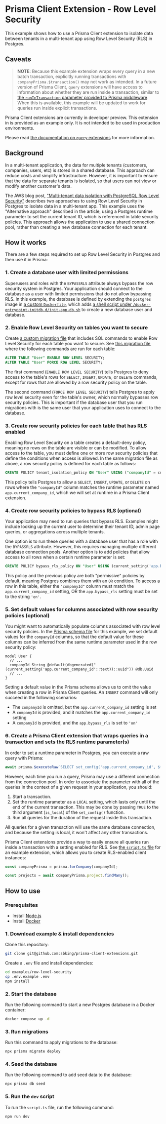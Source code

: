 # Prisma Client Extension - Row Level Security

This example shows how to use a Prisma Client extension to isolate data between tenants in a multi-tenant app using Row Level Security (RLS) in Postgres.

## Caveats

> **NOTE**: Because this example extension wraps every query in a new batch transaction, explicitly running transactions with `companyPrisma.$transaction()` may not work as intended. In a future version of Prisma Client, `query` extensions will have access to information about whether they are run inside a transaction, similar to [the `runInTransaction` parameter provided to Prisma middleware](https://www.prisma.io/docs/reference/api-reference/prisma-client-reference#params). When this is available, this example will be updated to work for queries run inside explicit transactions.

Prisma Client extensions are currently in developer preview. This extension in is provided as an example only. It is not intended to be used in production environments.

Please read [the documentation on `query` extensions](https://www.prisma.io/docs/concepts/components/prisma-client/client-extensions/query) for more information.

## Background

In a multi-tenant application, the data for multiple tenants (customers, companies, users, etc) is stored in a shared database. This approach can reduce costs and simplify infrastructure. However, it is important to ensure that the data for separate tenants is isolated, so that users can not view or modify another customer's data.

The AWS blog post, ["Multi-tenant data isolation with PostgreSQL Row Level Security"](https://aws.amazon.com/blogs/database/multi-tenant-data-isolation-with-postgresql-row-level-security/) describes two approaches to using Row Level Security in Postgres to isolate data in a multi-tenant app. This example uses the "Alternative approach" described in the article, using a Postgres runtime parameter to set the current tenant ID, which is referenced in table security policies. This approach allows the application to use a shared connection pool, rather than creating a new database connection for each tenant.

## How it works

There are a few steps required to set up Row Level Security in Postgres and then use it in Prisma:

### 1. Create a database user with limited permissions

Superusers and roles with the `BYPASSRLS` attribute always bypass the row security system in Postgres. Your application should connect to the database as a user with limited permissions that do not allow bypassing RLS. In this example, the database is defined by extending the `postgres` image in [a custom `Dockerfile`](docker/Dockerfile), which adds [a shell script under `/docker-entrypoint-initdb.d/init-app-db.sh`](docker/init-app-db.sh) to create a new database user and database.

### 2. Enable Row Level Security on tables you want to secure

Create [a custom migration file](https://www.prisma.io/docs/guides/database/developing-with-prisma-migrate/customizing-migrations) that includes SQL commands to enable Row Level Security for each table you want to secure. See [this migration file](prisma/migrations/20221211203153_row_level_security/migration.sql), where the following commands are run for each table:

```sql
ALTER TABLE "User" ENABLE ROW LEVEL SECURITY;
ALTER TABLE "User" FORCE ROW LEVEL SECURITY;
```

The first command (`ENABLE ROW LEVEL SECURITY`) tells Postgres to deny access to the table's rows for `SELECT`, `INSERT`, `UPDATE`, or `DELETE` commands, except for rows that are allowed by a row security policy on the table.

The second command (`FORCE ROW LEVEL SECURITY`) tells Postgres to apply row level security even for the table's owner, which normally bypasses row security policies. This is important if the database user that you run migrations with is the same user that your application uses to connect to the database.

### 3. Create row security policies for each table that has RLS enabled

Enabling Row Level Security on a table creates a default-deny policy, meaning no rows on the table are visible or can be modified. To allow access to the table, you must define one or more row security policies that define the conditions when access is allowed. In the same migration file as above, a row security policy is defined for each table as follows:

```sql
CREATE POLICY tenant_isolation_policy ON "User" USING ("companyId" = current_setting('app.current_company_id', TRUE)::uuid);
```

This policy tells Postgres to allow a `SELECT`, `INSERT`, `UPDATE`, or `DELETE` on rows where the `"companyId"` column matches the runtime parameter named `app.current_company_id`, which we will set at runtime in a Prisma Client extension.

### 4. Create row security policies to bypass RLS (optional)

Your application may need to run queries that bypass RLS. Examples might include looking up the current user to determine their tenant ID, admin page queries, or aggregations across multiple tenants.

One option is to run these queries with a database user that has a role with the `BYPASSRLS` attribute. However, this requires managing multiple different database connection pools. Another option is to add policies that allow access to all rows when a certain runtime parameter is set:

```sql
CREATE POLICY bypass_rls_policy ON "User" USING (current_setting('app.bypass_rls', TRUE)::text = 'on');
```

This policy and the previous policy are both "permissive" policies by default, meaning Postgres combines them with an `OR` condition. To access a row in this table, either the `"companyId"` column must match the `app.current_company_id` setting, OR the `app.bypass_rls` setting must be set to the string `'on'`.

### 5. Set default values for columns associated with row security policies (optional)

You might want to automatically populate columns associated with row level security policies. In the [Prisma schema file](prisma/schema.prisma) for this example, we set default values for the `companyId` columns, so that the default value for these columns can be inferred from the same runtime parameter used in the row security policy:

```prisma
model User {
  // ...
  companyId String @default(dbgenerated("(current_setting('app.current_company_id'::text))::uuid")) @db.Uuid
  // ...
}
```

Setting a default value in the Prisma schema allows us to omit the value when creating a row in Prisma Client queries. An `INSERT` command will only succeed in the following scenarios:

- The `companyId` is omitted, but the `app.current_company_id` setting is set
- A `companyId` is provided, and it matches the `app.current_company_id` setting
- A `companyId` is provided, and the `app.bypass_rls` is set to `'on'`

### 6. Create a Prisma Client extension that wraps queries in a transaction and sets the RLS runtime parameter(s)

In order to set a runtime parameter in Postgres, you can execute a raw query with Prisma:

```typescript
await prisma.$executeRaw`SELECT set_config('app.current_company_id', ${companyId}, TRUE)`;
```

However, each time you run a query, Prisma may use a different connection from the connection pool. In order to associate the parameter with all of the queries in the context of a given request in your application, you should:

1. Start a transaction.
2. Set the runtime parameter as a `LOCAL` setting, which lasts only until the end of the current transaction. This may be done by passing `TRUE` to the third argument (`is_local`) of the `set_config()` function.
3. Run all queries for the duration of the request inside this transaction.

All queries for a given transaction will use the same database connection, and because the setting is local, it won't affect any other transactions.

Prisma Client extensions provide a way to easily ensure all queries run inside a transaction with a setting enabled for RLS. See [the `script.ts` file](script.ts) for an example extension, which allows you to create RLS-enabled client instances:

```typescript
const companyPrisma = prisma.forCompany(companyId);

const projects = await companyPrisma.project.findMany();
```

## How to use

### Prerequisites

- Install [Node.js](https://nodejs.org/en/download/)
- Install [Docker](https://docs.docker.com/get-docker/)

### 1. Download example & install dependencies

Clone this repository:

```sh
git clone git@github.com:sbking/prisma-client-extensions.git
```

Create a `.env` file and install dependencies:

```sh
cd examples/row-level-security
cp .env.example .env
npm install
```

### 2. Start the database

Run the following command to start a new Postgres database in a Docker container:

```sh
docker compose up -d
```

### 3. Run migrations

Run this command to apply migrations to the database:

```sh
npx prisma migrate deploy
```

### 4. Seed the database

Run the following command to add seed data to the database:

```sh
npx prisma db seed
```

### 5. Run the `dev` script

To run the `script.ts` file, run the following command:

```sh
npm run dev
```
